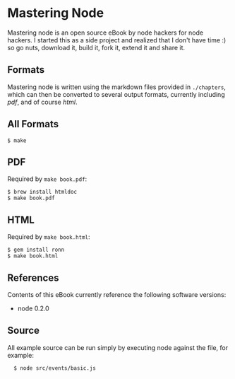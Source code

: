 
# Mastering Node

 Mastering node is an open source eBook by node hackers for node hackers. I started this as a side project and realized that I don't have time :) so go nuts, download it, build it, fork it, extend it and share it.

## Formats

 Mastering node is written using the markdown files provided in `./chapters`, which can then be converted to several output formats, currently including _pdf_, and of course _html_.

## All Formats

    $ make

## PDF

Required by `make book.pdf`:

    $ brew install htmldoc
    $ make book.pdf

## HTML

Required by `make book.html`:

    $ gem install ronn
    $ make book.html

## References

Contents of this eBook currently reference the following software versions:

  - node 0.2.0

## Source

All example source can be run simply by executing node against the file,
for example:

      $ node src/events/basic.js